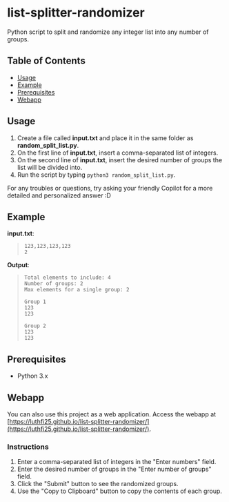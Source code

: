 # list-splitter-randomizer
Python script to split and randomize any integer list into any number of groups.

## Table of Contents
- [Usage](#usage)
- [Example](#example)
- [Prerequisites](#prerequisites)
- [Webapp](#webapp)

## Usage
1. Create a file called **input.txt** and place it in the same folder as **random_split_list.py**.
2. On the first line of **input.txt**, insert a comma-separated list of integers.
3. On the second line of **input.txt**, insert the desired number of groups the list will be divided into.
4. Run the script by typing `python3 random_split_list.py`.

For any troubles or questions, try asking your friendly Copilot for a more detailed and personalized answer :D

## Example
**input.txt**:

> ```
> 123,123,123,123
> 2
> ```

**Output**:

> ```
> Total elements to include: 4
> Number of groups: 2
> Max elements for a single group: 2
>
> Group 1
> 123
> 123
>
> Group 2
> 123
> 123
> ```

## Prerequisites
- Python 3.x

## Webapp
You can also use this project as a web application. Access the webapp at [https://luthfi25.github.io/list-splitter-randomizer/](https://luthfi25.github.io/list-splitter-randomizer/).

### Instructions
1. Enter a comma-separated list of integers in the "Enter numbers" field.
2. Enter the desired number of groups in the "Enter number of groups" field.
3. Click the "Submit" button to see the randomized groups.
4. Use the "Copy to Clipboard" button to copy the contents of each group.